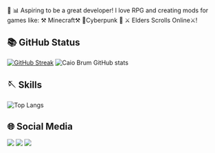 
🔬 📊 Aspiring to be a great developer! 
I love RPG and creating mods for games like:
            ⚒️ Minecraft⚒️
            🎴Cyberpunk 🎴
        ⚔️ Elders Scrolls Online⚔️!

<!--Start of Api Panel ps.: Pra copiar e colar, só trocar onde tem o nome de Usuário 'CaioBrum'-->
## 📚 GitHub Status
[![GitHub Streak](https://github-readme-streak-stats.herokuapp.com?user=CaioBrum&theme=github_dark_dimmed&hide_border=true&card_width=100)](https://git.io/streak-stats)
![Caio Brum GitHub stats](https://github-readme-stats.vercel.app/api?username=CaioBrum&show_icons=true&theme=github_dark_dimmed&hide_border=true&card_width=100)


## 🪡 Skills
![Top Langs](https://github-readme-stats.vercel.app/api/top-langs/?username=CaioBrum&layout=compact&theme=github_dark_dimmed&hide_border=true&card_width=100)

## 🌐 Social Media  
<div> 
  <a href="https://instagram.com/insta_caiobrum" target="_blank"><img src="https://img.shields.io/badge/-Instagram-%23E4405F?style=for-the-badge&logo=instagram&logoColor=white" target="_blank"></a>
  <a href = "mailto:caiobrumgiga@gmail.com"><img src="https://img.shields.io/badge/-Gmail-%23333?style=for-the-badge&logo=gmail&logoColor=white" target="_blank"></a>
  <a href="https://www.linkedin.com/in/caio-brum-3b027521b/" target="_blank"><img src="https://img.shields.io/badge/-LinkedIn-%230077B5?style=for-the-badge&logo=linkedin&logoColor=white" target="_blank"></a>   
</div>
